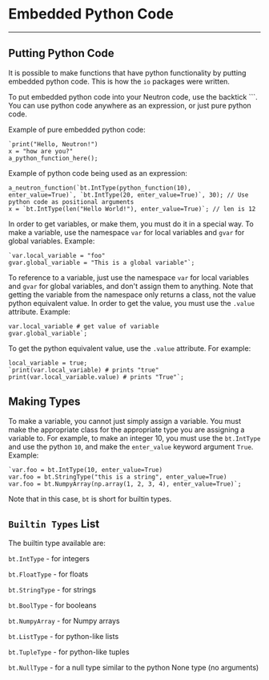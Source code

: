 Embedded Python Code
=============
---

Putting Python Code
-------------------

It is possible to make functions that have python functionality by
putting embedded python code. This is how the `io` packages were written.

To put embedded python code into your Neutron code, use the backtick ``\`.
You can use python code anywhere as an expression, or just pure python
code.

Example of pure embedded python code:

```neutron
`print("Hello, Neutron!")
x = "how are you?"
a_python_function_here();
```

Example of python code being used as an expression:

```neutron
a_neutron_function(`bt.IntType(python_function(10), enter_value=True)`, `bt.IntType(20, enter_value=True)`, 30); // Use python code as positional arguments
x = `bt.IntType(len("Hello World!"), enter_value=True)`; // len is 12
```

In order to get variables, or make them, you must do it in a special
way. To make a variable, use the namespace `var` for local variables and
`gvar` for global variables. Example:

```neutron
`var.local_variable = "foo"
gvar.global_variable = "This is a global variable"`;
```

To reference to a variable, just use the namespace `var` for local
variables and `gvar` for global variables, and don\'t assign them to
anything. Note that getting the variable from the namespace only returns
a class, not the value python equivalent value. In order to get the
value, you must use the `.value` attribute. Example:

```neutron
var.local_variable # get value of variable
gvar.global_variable`;
```

To get the python equivalent value, use the `.value` attribute. For
example:

```neutron
local_variable = true;
`print(var.local_variable) # prints "true"
print(var.local_variable.value) # prints "True"`;
```

Making Types
------------

To make a variable, you cannot just simply assign a variable. You must
make the appropriate class for the appropriate type you are assigning a
variable to. For example, to make an integer 10, you must use the
`bt.IntType` and use the python `10`, and make the `enter_value` keyword
argument `True`. Example:

```neutron
`var.foo = bt.IntType(10, enter_value=True)
var.foo = bt.StringType("this is a string", enter_value=True)
var.foo = bt.NumpyArray(np.array(1, 2, 3, 4), enter_value=True)`;
```

Note that in this case, `bt` is short for builtin types.

`Builtin Types` List
--------------------

The builtin type available are:

`bt.IntType` - for integers

`bt.FloatType` - for floats

`bt.StringType` - for strings

`bt.BoolType` - for booleans

`bt.NumpyArray` - for Numpy arrays

`bt.ListType` - for python-like lists

`bt.TupleType` - for python-like tuples

`bt.NullType` - for a null type similar to the python None type (no
arguments)
